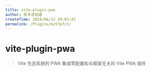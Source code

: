 ```yaml
---
title: vite-plugin-pwa
author: 老木求知者
createTime: 2024/06/12 20:03:42
permalink: /Plugins/mc57pfct/
---
```


# vite-plugin-pwa

>   Vite 生态系统的 PWA 集成零配置和与框架无关的 Vite PWA 插件
